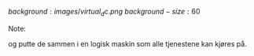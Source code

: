 $background:images/virtual_dc.png$
$background-size:60%$

Note:

og putte de sammen i en logisk   maskin som
alle tjenestene kan kjøres på.
